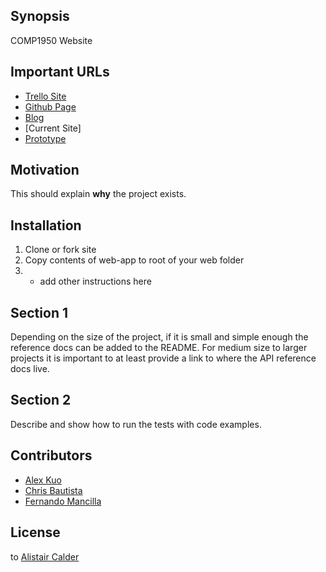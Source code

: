 ## Synopsis

COMP1950 Website

## Important URLs

* [Trello Site](https://trello.com/b/GbuQ5V2D/bcit-wdd2)
* [Github Page]()
* [Blog](http://tumblr.com)
* [Current Site]
* [Prototype](http://invisionapp.com/)

## Motivation

This should explain **why** the project exists.

## Installation

1. Clone or fork site
2. Copy contents of web-app to root of your web folder
3. - add other instructions here


## Section 1

Depending on the size of the project, if it is small and simple enough the reference docs can be added to the README. For medium size to larger projects it is important to at least provide a link to where the API reference docs live.

## Section 2

Describe and show how to run the tests with code examples.

## Contributors

* [Alex Kuo](mailto://alexkuo89@gmail.com)
* [Chris Bautista](mailto://chris@codespud.ca)
* [Fernando Mancilla](mailto://mancilla.fernando@yahoo.com)

## License

to [Alistair Calder](acalder@bcit.ca)
